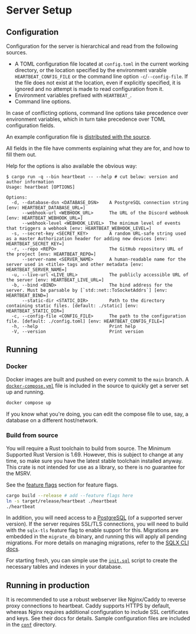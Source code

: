 # Server Setup

## Configuration

Configuration for the server is hierarchical and read from the following sources.

- A TOML configuration file located at `config.toml` in the current working directory, or the location specified by the
  environment varable `HEARTBEAT_CONFIG_FILE` or the command line option `-c`/`--config-file`. If the file does not
  exist at the location, even if explicitly specified, it is ignored and no attempt is made to read configuration from
  it.
- Environment variables prefixed with `HEARTBEAT_`.
- Command line options.

In case of conflicting options, command line options take precedence over environment variables, which in turn take
precedence over TOML configuration fields.

An example configuration file is [distributed with the source](/config.example.toml).

All fields in the file have comments explaining what they are for, and how to fill them out.

Help for the options is also available the obvious way:

```console
$ cargo run -q --bin heartbeat -- --help # cut below: version and author information
Usage: heartbeat [OPTIONS]

Options:
  -d, --database-dsn <DATABASE_DSN>    A PostgreSQL connection string [env: HEARTBEAT_DATABASE_URL=]
      --webhook-url <WEBHOOK_URL>      The URL of the Discord webhook [env: HEARTBEAT_WEBHOOK_URL=]
      --webhook-level <WEBHOOK_LEVEL>  The minimum level of events that triggers a webhook [env: HEARTBEAT_WEBHOOK_LEVEL=]
  -s, --secret-key <SECRET_KEY>        A random URL-safe string used as a master Authorization header for adding new devices [env: HEARTBEAT_SECRET_KEY=]
  -r, --repo <REPO>                    The GitHub repository URL of the project [env: HEARTBEAT_REPO=]
      --server-name <SERVER_NAME>      A human-readable name for the server used in <title> tags and other metadata [env: HEARTBEAT_SERVER_NAME=]
  -u, --live-url <LIVE_URL>            The publicly accessible URL of the server [env: HEARTBEAT_LIVE_URL=]
  -b, --bind <BIND>                    The bind address for the server. Must be parsable by [`std::net::ToSocketAddrs`] [env: HEARTBEAT_BIND=]
      --static-dir <STATIC_DIR>        Path to the directory containing static files. [default: ./static] [env: HEARTBEAT_STATIC_DIR=]
  -c, --config-file <CONFIG_FILE>      The path to the configuration file. [default: ./config.toml] [env: HEARTBEAT_CONFIG_FILE=]
  -h, --help                           Print help
  -V, --version                        Print version
```

## Running

### Docker

Docker images are built and pushed on every commit to the `main` branch. A [`docker-compose.yml`](/docker-compose.yml)
file is included in the source to quickly get a server set up and running.

```sh
docker compose up
```

If you know what you're doing, you can edit the compose file to use, say, a database on a different host/network.

### Build from source

You will require a Rust toolchain to build from source. The Minimum Supported Rust Version is 1.69. However, this is
subject to change at any time, so make sure you have the latest stable toolchain installed anyway. This crate is not
intended for use as a library, so there is no guarantee for the MSRV.

See the [feature flags](./usage.md#feature-flags) section for feature flags.

```sh
cargo build --release # add --feature flags here
ln -s target/release/heartbeat ./heartbeat
./heartbeat
```

In addition, you will need access to a [PostgreSQL](https://www.postgresql.org) (of a supported server version). If the
server requires SSL/TLS connections, you will need to build with the `sqlx-tls` feature flag to enable support for this.
Migrations are embedded in the `migrate_db` binary, and running this will apply all pending migrations. For more details
on managing migrations, refer to the [SQLX CLI
docs](https://github.com/launchbadge/sqlx/blob/v0.7.1/sqlx-cli/README.md).

For starting fresh, you can simple use the [`init.sql`](/docker-entrypoint-initdb.d/init.sql) script to create the
necessary tables and indexes in your database.


## Running in production

It is recommended to use a robust webserver like Nginx/Caddy to reverse proxy connections to heartbeat. Caddy supports
HTTPS by default, whereas Nginx requires additional configuration to include SSL certificates and keys. See their docs
for details. Sample configuration files are included in the [`conf`](/conf) directory.
